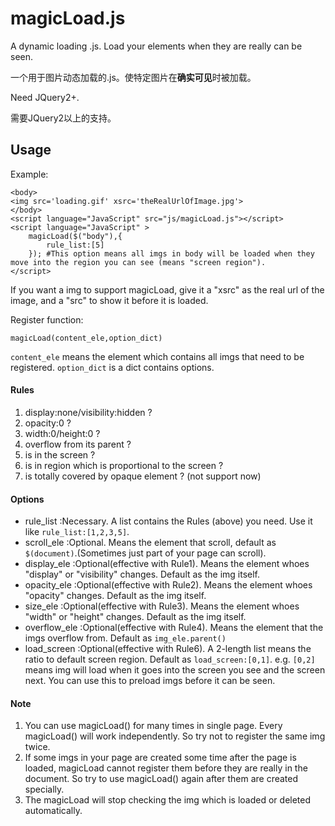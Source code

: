 # magicLoad.js

A dynamic loading .js. Load your elements when they are really can be seen.

一个用于图片动态加载的.js。使特定图片在**确实可见**时被加载。

Need JQuery2+.

需要JQuery2以上的支持。

## Usage
Example:
```
<body>
<img src='loading.gif' xsrc='theRealUrlOfImage.jpg'>
</body>
<script language="JavaScript" src="js/magicLoad.js"></script>
<script language="JavaScript" >
    magicLoad($("body"),{
        rule_list:[5]
    }); #This option means all imgs in body will be loaded when they move into the region you can see (means "screen region").
</script>
```
If you want a img to support magicLoad, give it a "xsrc" as the real url of the image, and a "src" to show it before it is loaded. 

Register function:
```
magicLoad(content_ele,option_dict)
```
```content_ele``` means the element which contains all imgs that need to be registered.
```option_dict``` is a dict contains options.

#### Rules
1. display:none/visibility:hidden ?
2. opacity:0 ?
3. width:0/height:0 ? 
4. overflow from its parent ?
5. is in the screen ?
6. is in region which is proportional to the screen ?
7. is totally covered by opaque element ? (not support now)

#### Options
+ rule_list  :Necessary. A list contains the Rules (above) you need. Use it like ```rule_list:[1,2,3,5]```.
+ scroll_ele  :Optional. Means the element that scroll, default as ```$(document)```.(Sometimes just part of your page can scroll).
+ display_ele  :Optional(effective with Rule1). Means the element whoes "display" or "visibility" changes. Default as the img itself.
+ opacity_ele  :Optional(effective with Rule2). Means the element whoes "opacity" changes. Default as the img itself.
+ size_ele  :Optional(effective with Rule3). Means the element whoes "width" or "height" changes. Default as the img itself.
+ overflow_ele  :Optional(effective with Rule4). Means the element that the imgs overflow from. Default as ```img_ele.parent()```
+ load_screen  :Optional(effective with Rule6). A 2-length list means the ratio to default screen region. Default as ```load_screen:[0,1]```. e.g. ```[0,2]``` means img will load when it goes into the screen you see and the screen next. You can use this to preload imgs before it can be seen.

#### Note
1. You can use magicLoad() for many times in single page. Every magicLoad() will work independently. So try not to register the same img twice.
2. If some imgs in your page are created some time after the page is loaded, magicLoad cannot register them before they are really in the document. So try to use magicLoad() again after them are created specially.
3. The magicLoad will stop checking the img which is loaded or deleted automatically.
